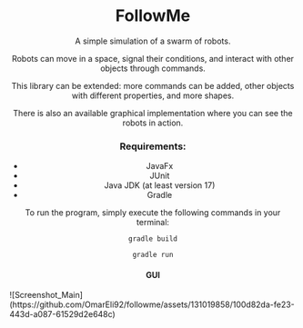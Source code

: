 <h1 align="center">FollowMe</h1>

<p align="center">A simple simulation of a swarm of robots.</p>

<p align="center">Robots can move in a space, signal their conditions, and interact with other objects through commands.</p>

<p align="center">This library can be extended: more commands can be added, other objects with different properties, and more shapes.</p>

<p align="center">There is also an available graphical implementation where you can see the robots in action.</p>

<h3 align="center">Requirements:</h3>
<ul align="center">
  <li>JavaFx</li>
  <li>JUnit</li>
  <li>Java JDK (at least version 17)</li>
  <li>Gradle</li>
</ul>

<p align="center">To run the program, simply execute the following commands in your terminal:</p>

<pre align="center"><code>gradle build</code></pre>
<pre align="center"><code>gradle run</code></pre>
<h4 align="center">GUI</h4>
![Screenshot_Main](https://github.com/OmarEli92/followme/assets/131019858/100d82da-fe23-443d-a087-61529d2e648c)


